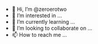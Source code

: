 - 👋 Hi, I’m @zeroerotwo
- 👀 I’m interested in ...
- 🌱 I’m currently learning ...
- 💞️ I’m looking to collaborate on ...
- 📫 How to reach me ...

<!---
zeroerotwo/zeroerotwo is a ✨ special ✨ repository because its `README.md` (this file) appears on your GitHub profile.
You can click the Preview link to take a look at your changes.
--->

